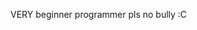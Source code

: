 VERY beginner programmer pls no bully :C

<!---
nowan02/nowan02 is a ✨ special ✨ repository because its `README.md` (this file) appears on your GitHub profile.
You can click the Preview link to take a look at your changes.
--->
